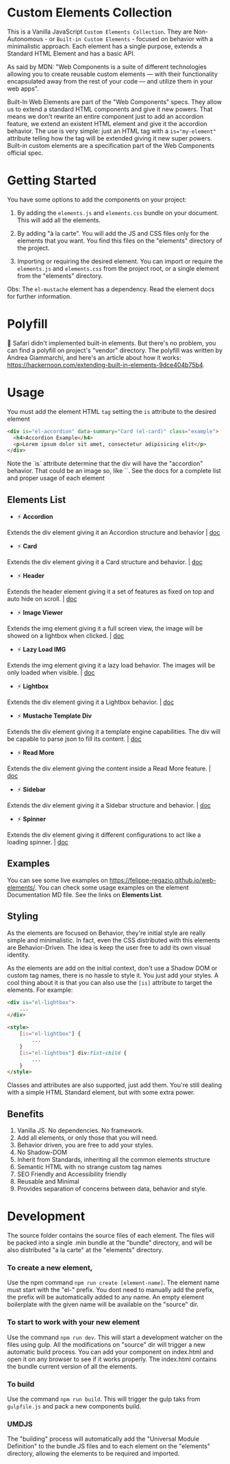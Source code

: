 # Custom Elements Collection

This is a Vanilla JavaScript `Custom Elements Collection`. They are Non-Autonomous - or `Built-in Custom Elements` - focused on behavior with a minimalistic approach. Each element has a single purpose, extends a Standard HTML Element and has a basic API.

As said by MDN: "Web Components is a suite of different technologies allowing you to create reusable custom elements — with their functionality encapsulated away from the rest of your code — and utilize them in your web apps".

Built-In Web Elements are part of the "Web Components" specs. They allow us to extend a standard HTML components and give it new powers. That means we don't rewrite an entire component just to add an accordion feature, we extend an existent HTML element and give it the accordion behavior. The use is very simple: just an HTML tag with a `is="my-element"` attribute telling how the tag will be extended giving it new super powers. Built-in custom elements are a specification part of the Web Components official spec.

# Getting Started

You have some options to add the components on your project:

1. By adding the `elements.js` and `elements.css` bundle on your document. This will add all the elements.

2. By adding "à la carte". You will add the JS and CSS files only for the elements that you want. You find this files on the "elements" directory of the project.

3. Importing or requiring the desired element. You can import or require the `elements.js` and `elements.css` from the project root, or a single element from the "elements" directory.

Obs: The `el-mustache` element has a dependency. Read the element docs for further information.

# Polyfill

🚧 Safari didn't implemented built-in elements. But there's no problem, you can find a polyfill on project's "vendor" directory. The polyfill was written by Andrea Giammarchi, and here's an article about how it works: https://hackernoon.com/extending-built-in-elements-9dce404b75b4.

# Usage

You must add the element HTML `tag` setting the `is` attribute to the desired element

```html
<div is="el-accordion" data-summary="Card (el-card)" class="example">
  <h4>Accordion Example</h4>
  <p>Lorem ipsum dolor sit amet, consectetur adipisicing elit</p>
</div>
```

<p>Note the `is` attribute determine that the div will have the "accordion" behavior. That could be an image so, like `<img is="el-lazyimg" ... >`. See the docs for a complete list and proper usage of each element</p>

## Elements List

* ⚡️ **Accordion**

Extends the div element giving it an Accordion structure and behavior | [doc](https://github.com/felippe-regazio/web-elements/tree/master/source/el-accordion)


* ⚡️ **Card**

Extends the div element giving it a Card structure and behavior. | [doc](https://github.com/felippe-regazio/web-elements/tree/master/source/el-card)


* ⚡️ **Header**

Extends the header element giving it a set of features as fixed on top and auto hide on scroll. | [doc](https://github.com/felippe-regazio/web-elements/tree/master/source/el-header)


* ⚡️ **Image Viewer**

Extends the img element giving it a full screen view, the image will be showed on a lightbox when clicked. | [doc](https://github.com/felippe-regazio/web-elements/tree/master/source/el-imgview)


* ⚡️ **Lazy Load IMG**

Extends the img element giving it a lazy load behavior. The images will be only loaded when visible. | [doc](https://github.com/felippe-regazio/web-elements/tree/master/source/el-lazyimg)


* ⚡️ **Lightbox**

Extends the div element giving it a Lightbox behavior. | [doc](https://github.com/felippe-regazio/web-elements/tree/master/source/el-lightbox)


* ⚡️ **Mustache Template Div**

Extends the div element giving it a template engine capabilities. The div will be capable to parse json to fill its content. | [doc](https://github.com/felippe-regazio/web-elements/tree/master/source/el-mustache)


* ⚡️ **Read More**

Extends the div element giving the content inside a Read More feature. | [doc](https://github.com/felippe-regazio/web-elements/tree/master/source/el-readmore)


* ⚡️ **Sidebar**

Extends the div element giving it a Sidebar structure and behavior. | [doc](https://github.com/felippe-regazio/web-elements/tree/master/source/el-sidebar)


* ⚡️ **Spinner**

Extends the div element giving it different configurations to act like a loading spinner. | [doc](https://github.com/felippe-regazio/web-elements/tree/master/source/el-spinner)

## Examples

You can see some live examples on https://felippe-regazio.github.io/web-elements/.
You can check some usage examples on the element Documentation MD file. See the links on **Elements List**.

## Styling

As the elements are focused on Behavior, they're initial style are really simple and minimalistic. In fact, even the CSS distributed with this elements are Behavior-Driven. The idea is keep the user free to add its own visual identity.

As the elements are add on the initial context, don't use a Shadow DOM or custom tag names, there is no hassle to style it. You just add your styles. A cool thing about it is that you can also use the `[is]` attribute to target the elements. For example:

```html
<div is="el-lightbox">
	...
</div>

<style>
	[is="el-lightbox"] {
		...
	}
	[is="el-lightbox"] div:fist-child {
		...
	}
</style>
```

Classes and attributes are also supported, just add them. You're still dealing with a simple HTML Standard element, but with some extra power.

## Benefits

1. Vanilla JS. No dependencies. No framework.
2. Add all elements, or only those that you will need.
3. Behavior driven, you are free to add your styles.
4. No Shadow-DOM
5. Inherit from Standards, inheriting all the common elements structure
6. Semantic HTML with no strange custom tag names
7. SEO Friendly and Accessibility friendly
8. Reusable and Minimal
9. Provides separation of concerns between data, behavior and style.

# Development

The source folder contains the source files of each element. The files will be packed into a single .min bundle at the "bundle" directory, and will be also distributed "a la carte" at the "elements" directory.

### To create a new element,

Use the npm command `npm run create [element-name]`. The element name must start with the "el-" prefix. You dont need to manually add the prefix, the prefix will be automatically added to any name. An empty element boilerplate with the given name will be available on the "source" dir.

### To start to work with your new element

Use the command `npm run dev`. This will start a development watcher on the  files using gulp. All the modifications on "source" dir will trigger a new  automatic build process. You can add your component on index.html and open it on any browser to see if it works properly. The index.html contains the bundle current version of all the elements.

### To build

Use the command `npm run build`. This will trigger the gulp taks from `gulpfile.js` and pack a new components build.

### UMDJS

The "building" process will automatically add the "Universal Module Definition" to the bundle JS files and to each element on the "elements" directory, allowing the elements to be required and imported.